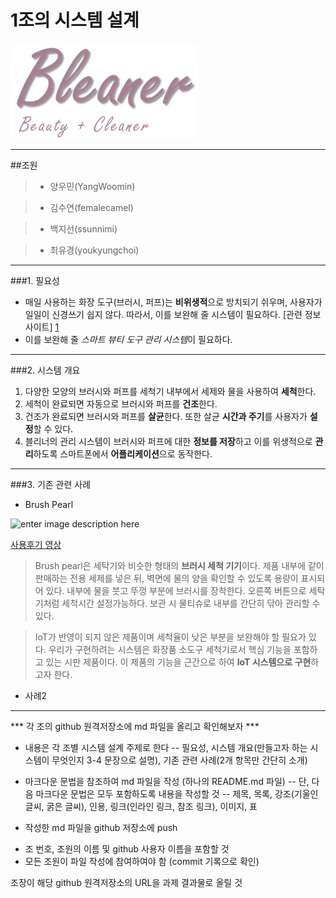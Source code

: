 ﻿# 1조의 시스템 설계

![](/bleaner.png)

-------------

##조원
>- 양우민(YangWoomin)

>- 김수연(femalecamel)

>- 백지선(ssunnimi)

>- 최유경(youkyungchoi)

-------------

###1. 필요성 

* 매일 사용하는 화장 도구(브러시, 퍼프)는 **비위생적**으로 방치되기 쉬우며, 사용자가 일일이 신경쓰기 쉽지 않다.
따라서, 이를 보완해 줄 시스템이 필요하다. [관련 정보 사이트] [1]
* 이를 보완해 줄 *스마트 뷰티 도구 관리 시스템*이 필요하다.

-------------

###2. 시스템 개요

1. 다양한 모양의 브러시와 퍼프를 세척기 내부에서 세제와 물을 사용하여 **세척**한다.
2. 세척이 완료되면 자동으로 브러시와 퍼프를 **건조**한다.
3. 건조가 완료되면 브러시와 퍼프를 **살균**한다. 또한 살균 **시간과 주기**를 사용자가 **설정**할 수 있다.
4. 블리너의 관리 시스템이 브러시와 퍼프에 대한 **정보를 저장**하고 이를 위생적으로 **관리**하도록 스마트폰에서 **어플리케이션**으로 동작한다.

---------------

###3. 기존 관련 사례

* Brush Pearl

![enter image description here](http://media.allure.com/photos/5771a75f3b5256713da4b9c0/master/pass/beauty-trends-blogs-daily-beauty-reporter-2015-09-03-brush-pearl.jpg)

 [사용후기 영상](https://youtu.be/-BnR4_kKj8o)
 
> Brush pearl은 세탁기와 비슷한 형태의 **브러시 세척 기기**이다. 제품 내부에 같이 판매하는 전용 세제를 넣은 뒤, 벽면에 물의 양을 확인할 수 있도록 용량이 표시되어 있다. 내부에 물을 붓고 뚜껑 부분에 브러시를 장착한다. 오른쪽 버튼으로 세탁기처럼 세척시간 설정가능하다. 보관 시 물티슈로 내부를 간단히 닦아 관리할 수 있다.
 
> IoT가 반영이 되지 않은 제품이며 세척율이 낮은 부분을 보완해야 할 필요가 있다. 우리가 구현하려는 시스템은 화장품 소도구 세척기로서 핵심 기능을 포함하고 있는 시판 제품이다. 이 제품의 기능을 근간으로 하여 **IoT 시스템으로 구현**하고자 한다.
 
* 사례2



---------------

[1]: http://blog.naver.com/PostView.nhn?blogId=ppury99&logNo=220670949442&categoryNo=0&parentCategoryNo=6&viewDate=&currentPage=1&postListTopCurrentPage=1&from=postView

>
*** 각 조의 github 원격저장소에 md 파일을 올리고 확인해보자 ***

- 내용은 각 조별 시스템 설계 주제로 한다 
-- 필요성, 시스템 개요(만들고자 하는 시스템이 무엇인지 3-4 문장으로 설명), 기존 관련 사례(2개 항목만 간단히 소개)

- 마크다운 문법을 참조하여 md 파일을 작성 (하나의 README.md 파일)
-- 단, 다음 마크다운 문법은 모두 포함하도록 내용을 작성할 것
-- 제목, 목록, 강조(기울인 글씨, 굵은 글씨), 인용, 링크(인라인 링크, 참조 링크), 이미지, 표

- 작성한 md 파일을 github 저장소에 push

* 조 번호, 조원의 이름 및 github 사용자 이름을 포함할 것
* 모든 조원이 파일 작성에 참여하여야 함 (commit 기록으로 확인)

조장이 해당 github 원격저장소의 URL을 과제 결과물로 올릴 것
